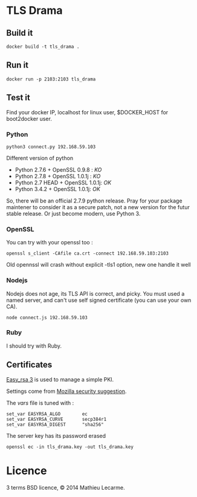 TLS Drama
=========


Build it
--------

    docker build -t tls_drama .

Run it
------

    docker run -p 2103:2103 tls_drama

Test it
-------

Find your docker IP, localhost for linux user, $DOCKER_HOST for boot2docker user.

### Python

    python3 connect.py 192.168.59.103

Different version of python

 * Python 2.7.6 + OpenSSL 0.9.8 : *KO*
 * Python 2.7.8 + OpenSSL 1.0.1j : *KO*
 * Python 2.7 HEAD + OpenSSL 1.0.1j: *OK*
 * Python 3.4.2 + OpenSSL 1.0.1j: *OK*

So, there will be an official 2.7.9 python release.
Pray for your package maintener to consider it as a secure patch,
not a new version for the futur stable release.
Or just become modern, use Python 3.

### OpenSSL

You can try with your openssl too :

    openssl s_client -CAfile ca.crt -connect 192.168.59.103:2103

Old opennssl will crash without explicit -tls1 option, new one handle it well

### Nodejs

Nodejs does not age, its TLS API is correct, and picky. You must used a named server, and can't use self signed certificate (you can use your own CA).

    node connect.js 192.168.59.103

### Ruby

I should try with Ruby.

Certificates
------------

[Easy_rsa 3](https://github.com/OpenVPN/easy-rsa) is used to manage a simple PKI.

Settings come from [Mozilla security suggestion](https://wiki.mozilla.org/Security/Server_Side_TLS#Modern_compatibility).

The _vars_ file is tuned with :

    set_var EASYRSA_ALGO		ec
    set_var EASYRSA_CURVE		secp384r1
    set_var EASYRSA_DIGEST		"sha256"

The server key has its password erased

    openssl ec -in tls_drama.key -out tls_drama.key


Licence
=======

3 terms BSD licence, © 2014 Mathieu Lecarme.
